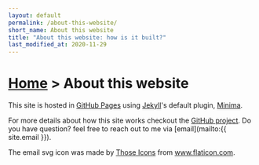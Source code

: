 ```yaml
---
layout: default
permalink: /about-this-website/
short_name: About this website
title: "About this website: how is it built?"
last_modified_at: 2020-11-29
---
```


<h1>
<a href="{% link _pages/index.md %}">Home</a>
>
About this website
</h1>

This site is hosted in [GitHub Pages](https://pages.github.com/) using [Jekyll](https://jekyllrb.com/)'s default plugin,
[Minima](https://github.com/jekyll/minima).

For more details about how this site works checkout the [GitHub project](https://github.com/angelsenra/angelsenra.github.io).
Do you have question? feel free to reach out to me via [email](mailto:{{ site.email }}).

<span>The email svg icon was made by <a href="https://www.flaticon.com/authors/those-icons" title="Those Icons">Those Icons</a> from <a href="https://www.flaticon.com/" title="Flaticon">www.flaticon.com</a>.</span>
